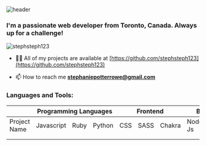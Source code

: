 ![header](https://capsule-render.vercel.app/api?type=waving&color=0:93DDE6,100:48D1E0&height=150&section=header&text=%20Steph%20Rowe-nl-&fontSize=40&fontColor=D5F2F1&fontAlign=70&descAlign=10)

<h3> I'm a passionate web developer from Toronto, Canada. Always up for a challenge!</h3>
<p align="left"> <img src="https://komarev.com/ghpvc/?username=stephsteph123&label=Profile%20views&color=0e75b6&style=flat" alt="stephsteph123" /> </p>

- 👨‍💻 All of my projects are available at [https://github.com/stephsteph123](https://github.com/stephsteph123)

- 📫 How to reach me **stephaniepotterrowe@gmail.com**
</p> 

<h3 align="left">Languages and Tools:</h3>
<table class="tg">
  <thead>
  <tr>
    <th class="tg-baqh"></th>
    <th class="tg-baqh" colspan="3">Programming Languages</th>
    <th class="tg-baqh" colspan="3">Frontend</th>
    <th class="tg-baqh" colspan="2">Backend</th>
    <th class="tg-baqh" colspan="2">Database</th>
    <th class="tg-baqh" colspan="2">Testing</th>
    <th class="tg-baqh" colspan="2">Misc</th>
  </tr>
  </thead>
  <tbody>
  <tr>
    <td class="tg-0lax">Project Name</td>
    <td class="tg-0lax">Javascript</td>
    <td class="tg-0lax">Ruby</td>
    <td class="tg-0lax">Python</td>
    <td class="tg-0lax">CSS</td>
    <td class="tg-0lax">SASS</td>
    <td class="tg-0lax">Chakra</td>
    <td class="tg-0lax">Node Js</td>
    <td class="tg-0lax">Express</td>
    <td class="tg-0lax">Postgresql</td>
    <td class="tg-0lax">Pocketbase</td>
    <td class="tg-0lax">Cypress</td>
    <td class="tg-0lax">Jest</td>
    <td class="tg-0lax">Next Js</td>
    <td class="tg-0lax">Pygame</td>
  </tr>
  <tr>
    <td class="tg-0lax"></td>
    <td class="tg-0lax"></td>
    <td class="tg-0lax"></td>
    <td class="tg-0lax"></td>
    <td class="tg-0lax"></td>
    <td class="tg-0lax"></td>
    <td class="tg-0lax"></td>
    <td class="tg-0lax"></td>
    <td class="tg-0lax"></td>
    <td class="tg-0lax"></td>
    <td class="tg-0lax"></td>
    <td class="tg-0lax"></td>
    <td class="tg-0lax"></td>
    <td class="tg-0lax"></td>
  </tr>
  <tr>
    <td class="tg-0lax"></td>
    <td class="tg-0lax"></td>
    <td class="tg-0lax"></td>
    <td class="tg-0lax"></td>
    <td class="tg-0lax"></td>
    <td class="tg-0lax"></td>
    <td class="tg-0lax"></td>
    <td class="tg-0lax"></td>
    <td class="tg-0lax"></td>
    <td class="tg-0lax"></td>
    <td class="tg-0lax"></td>
    <td class="tg-0lax"></td>
    <td class="tg-0lax"></td>
  </tr>
</tbody>
</table>
